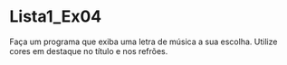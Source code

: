 # Lista1_Ex04
Faça um programa que exiba uma letra de música a sua escolha. Utilize cores em destaque no título e nos refrões.

